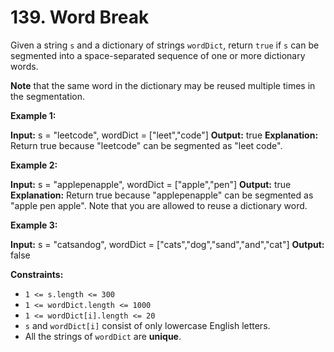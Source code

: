 # 139. Word Break

Given a string `s` and a dictionary of strings `wordDict`, return `true` if `s` can be segmented into a space-separated sequence of one or more dictionary words.

**Note** that the same word in the dictionary may be reused multiple times in the segmentation.

**Example 1:**

**Input:** s = "leetcode", wordDict = ["leet","code"]
**Output:** true
**Explanation:** Return true because "leetcode" can be segmented as "leet code".

**Example 2:**

**Input:** s = "applepenapple", wordDict = ["apple","pen"]
**Output:** true
**Explanation:** Return true because "applepenapple" can be segmented as "apple pen apple".
Note that you are allowed to reuse a dictionary word.

**Example 3:**

**Input:** s = "catsandog", wordDict = ["cats","dog","sand","and","cat"]
**Output:** false

**Constraints:**

- `1 <= s.length <= 300`
- `1 <= wordDict.length <= 1000`
- `1 <= wordDict[i].length <= 20`
- `s` and `wordDict[i]` consist of only lowercase English letters.
- All the strings of `wordDict` are **unique**.